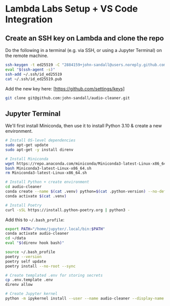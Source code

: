 # Lambda Labs Setup + VS Code Integration

## Create an SSH key on Lambda and clone the repo

Do the following in a terminal (e.g. via SSH, or using a Jupyter Terminal) on the remote machine.

```sh
ssh-keygen -t ed25519 -C "2884159+john-sandall@users.noreply.github.com"
eval "$(ssh-agent -s)"
ssh-add ~/.ssh/id_ed25519
cat ~/.ssh/id_ed25519.pub
```

Add the new key here: [https://github.com/settings/keys]

```sh
git clone git@github.com:john-sandall/audio-cleaner.git
```

## Jupyter Terminal

We'll first install Miniconda, then use it to install Python 3.10 & create a new environment.

```sh
# Install OS-level dependencies
sudo apt-get update
sudo apt-get -y install direnv

# Install Miniconda
wget https://repo.anaconda.com/miniconda/Miniconda3-latest-Linux-x86_64.sh
bash Miniconda3-latest-Linux-x86_64.sh
rm Miniconda3-latest-Linux-x86_64.sh

# Install Python + create environment
cd audio-cleaner
conda create --name $(cat .venv) python=$(cat .python-version) --no-default-packages
conda activate $(cat .venv)

# Install Poetry
curl -sSL https://install.python-poetry.org | python3 -
```

Add this to `~/.bash_profile`:

```bash
export PATH="/home/jupyter/.local/bin:$PATH"
conda activate audio-cleaner
cd ~/data
eval "$(direnv hook bash)"
```

```sh
source ~/.bash_profile
poetry --version
poetry self update
poetry install --no-root --sync

# Create templated .env for storing secrets
cp .env.template .env
direnv allow

# Create Jupyter kernel
python -m ipykernel install --user --name audio-cleaner --display-name "Python (audio-cleaner)"
```
